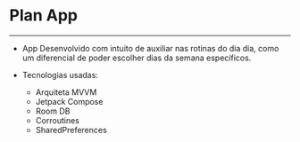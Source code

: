 # Plan App

---

- App Desenvolvido com intuito de auxiliar nas rotinas do dia dia, como um diferencial de poder escolher dias da semana específicos.

- Tecnologias usadas:
    - Arquiteta MVVM
    - Jetpack Compose 
    - Room DB
    - Corroutines
    - SharedPreferences

